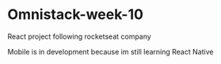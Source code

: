 # Omnistack-week-10
React project following rocketseat company

Mobile is in development because im still learning React Native 
